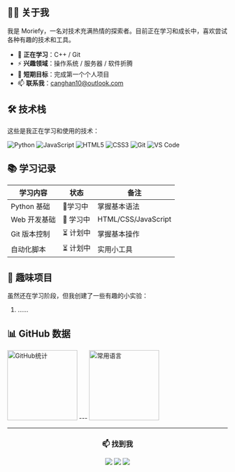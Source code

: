 ## 🧑‍💻 关于我

我是 Moriefy，一名对技术充满热情的探索者。目前正在学习和成长中，喜欢尝试各种有趣的技术和工具。

- 🌱 **正在学习**：C++ / Git
- ⚡ **兴趣领域**：操作系统 / 服务器 / 软件折腾
- 🎯 **短期目标**：完成第一个个人项目
- 📫 **联系我**：canghan10@outlook.com

## 🛠️ 技术栈

这些是我正在学习和使用的技术：

![Python](https://img.shields.io/badge/Python-3776AB?style=for-the-badge&logo=python&logoColor=white)
![JavaScript](https://img.shields.io/badge/JavaScript-F7DF1E?style=for-the-badge&logo=javascript&logoColor=black)
![HTML5](https://img.shields.io/badge/HTML5-E34F26?style=for-the-badge&logo=html5&logoColor=white)
![CSS3](https://img.shields.io/badge/CSS3-1572B6?style=for-the-badge&logo=css3&logoColor=white)
![Git](https://img.shields.io/badge/Git-F05032?style=for-the-badge&logo=git&logoColor=white)
![VS Code](https://img.shields.io/badge/VS_Code-007ACC?style=for-the-badge&logo=visual-studio-code&logoColor=white)

## 📚 学习记录

| 学习内容     | 状态     | 备注                |
| ------------ | -------- | ------------------- |
| Python 基础  | 📖学习中  | 掌握基本语法        |
| Web 开发基础 | 📖 学习中 | HTML/CSS/JavaScript |
| Git 版本控制 | ⏳ 计划中 | 掌握基本操作        |
| 自动化脚本   | ⏳ 计划中 | 实用小工具          |

## 🌈 趣味项目

虽然还在学习阶段，但我创建了一些有趣的小实验：

1. ……

## 📊 GitHub 数据

<!-- GitHub统计卡片 -->

  <img height="160em" src="https://github-readme-stats.vercel.app/api?username=Moriefy&show_icons=true&theme=radical&count_private=true" alt="GitHub统计">
---
<!-- 编程语言使用情况 -->

  <img height="160em" src="https://github-readme-stats.vercel.app/api/top-langs/?username=Moriefy&layout=compact&theme=radical" alt="常用语言">

---

<div align="center">
  <h3>📫 找到我</h3>
  <a href="https://twitter.com/PlusLogic"><img src="https://img.shields.io/badge/Twitter-1DA1F2?style=for-the-badge&logo=twitter&logoColor=white"></a>
  <a href="https://pluslogic.eu.org"><img src="https://img.shields.io/badge/Blog-FF5722?style=for-the-badge&logo=blogger&logoColor=white"></a>
  <a href="mailto:canghan10@outlook.com"><img src="https://img.shields.io/badge/Email-D14836?style=for-the-badge&logo=gmail&logoColor=white"></a>
</div>
